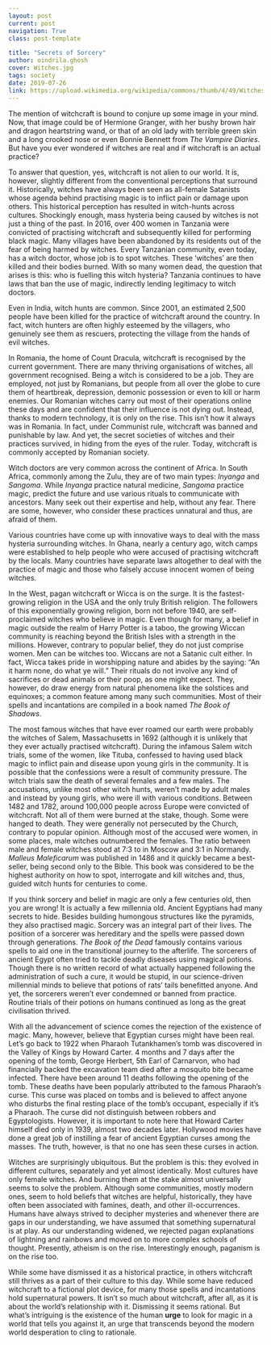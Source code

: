 ```yaml
---
layout: post
current: post
navigation: True
class: post-template

title: "Secrets of Sorcery"
author: oindrila.ghosh
cover: Witches.jpg
tags: society
date: 2019-07-26
link: https://upload.wikimedia.org/wikipedia/commons/thumb/4/49/Witches%3B_five_silhouetted_figures._Wellcome_V0048920.jpg/640px-Witches%3B_five_silhouetted_figures._Wellcome_V0048920.jpg
---
```

The mention of witchcraft is bound to conjure up some image in your mind. Now,
that image could be of Hermione Granger, with her bushy brown hair and dragon
heartstring wand, or that of an old lady with terrible green skin and a long
crooked nose or even Bonnie Bennett from *The Vampire Diaries*. But have you
ever wondered if witches are real and if witchcraft is an actual practice?

To answer that question, yes, witchcraft is not alien to our world. It is,
however, slightly different from the conventional perceptions that surround it.
Historically, witches have always been seen as all-female Satanists whose agenda
behind practising magic is to inflict pain or damage upon others. This
historical perception has resulted in witch-hunts across cultures. Shockingly
enough, mass hysteria being caused by witches is not just a thing of the past.
In 2016, over 400 women in Tanzania were convicted of practising witchcraft and
subsequently killed for performing black magic. Many villages have been
abandoned by its residents out of the fear of being harmed by witches. Every
Tanzanian community, even today, has a witch doctor, whose job is to spot
witches. These ‘witches’ are then killed and their bodies burned. With so many
women dead, the question that arises is this: who is fuelling this witch
hysteria? Tanzania continues to have laws that ban the use of magic, indirectly
lending legitimacy to witch doctors.

Even in India, witch hunts are common. Since 2001, an estimated 2,500 people
have been killed for the practice of witchcraft around the country. In fact,
witch hunters are often highly esteemed by the villagers, who genuinely see them
as rescuers, protecting the village from the hands of evil witches. 

In Romania, the home of Count Dracula, witchcraft is recognised by the current
government. There are many thriving organisations of witches, all government
recognised. Being a witch is considered to be a job. They are employed, not just
by Romanians, but people from all over the globe to cure them of heartbreak,
depression, demonic possession or even to kill or harm enemies. Our Romanian
witches carry out most of their operations online these days and are confident
that their influence is not dying out. Instead, thanks to modern technology, it
is only on the rise. This isn’t how it always was in Romania. In fact, under
Communist rule, witchcraft was banned and punishable by law. And yet, the secret
societies of witches and their practices survived, in hiding from the eyes of
the ruler. Today, witchcraft is commonly accepted by Romanian society.

Witch doctors are very common across the continent of Africa. In South Africa,
commonly among the Zulu, they are of two main types: *Inyanga* and *Sangoma*.
While *Inyanga* practice natural medicine, *Sangoma* practice magic, predict the
future and use various rituals to communicate with ancestors. Many seek out
their expertise and help, without any fear. There are some, however, who
consider these practices unnatural and thus, are afraid of them.

Various countries have come up with innovative ways to deal with the mass
hysteria surrounding witches. In Ghana, nearly a century ago, witch camps were
established to help people who were accused of practising witchcraft by the
locals. Many countries have separate laws altogether to deal with the practice
of magic and those who falsely accuse innocent women of being witches.

In the West, pagan witchcraft or Wicca is on the surge. It is the
fastest-growing religion in the USA and the only truly British religion. The
followers of this exponentially growing religion, born not before 1940, are
self-proclaimed witches who believe in magic. Even though for many, a belief in
magic outside the realm of Harry Potter is a taboo, the growing Wiccan community
is reaching beyond the British Isles with a strength in the millions. However,
contrary to popular belief, they do not just comprise women. Men can be witches
too. Wiccans are not a Satanic cult either. In fact, Wicca takes pride in
worshipping nature and abides by the saying: “An it harm none, do what ye will.”
Their rituals do not involve any kind of sacrifices or dead animals or their
poop, as one might expect. They, however, do draw energy from natural phenomena
like the solstices and equinoxes; a common feature among many such communities.
Most of their spells and incantations are compiled in a book named *The Book of
Shadows*.

The most famous witches that have ever roamed our earth were probably the
witches of Salem, Massachusetts in 1692 (although it is unlikely that they ever
actually practised witchcraft). During the infamous Salem witch trials, some of
the women, like Tituba, confessed to having used black magic to inflict pain and
disease upon young girls in the community. It is possible that the confessions
were a result of community pressure. The witch trials saw the death of several
females and a few males. The accusations, unlike most other witch hunts, weren’t
made by adult males and instead by young girls, who were ill with various
conditions. Between 1482 and 1782, around 100,000 people across Europe were
convicted of witchcraft. Not all of them were burned at the stake, though. Some
were hanged to death. They were generally not persecuted by the Church, contrary
to popular opinion. Although most of the accused were women, in some places,
male witches outnumbered the females. The ratio between male and female witches
stood at 7:3 to in Moscow and 3:1 in Normandy. *Malleus Maleficarum* was
published in 1486 and it quickly became a best-seller, being second only to the
Bible. This book was considered to be the highest authority on how to spot,
interrogate and kill witches and, thus, guided witch hunts for centuries to
come.

If you think sorcery and belief in magic are only a few centuries old, then you
are wrong! It is actually a few millennia old. Ancient Egyptians had many
secrets to hide. Besides building humongous structures like the pyramids, they
also practised magic. Sorcery was an integral part of their lives. The position
of a sorcerer was hereditary and the spells were passed down through
generations. *The Book of the Dead* famously contains various spells to aid one
in the transitional journey to the afterlife. The sorcerers of ancient Egypt
often tried to tackle deadly diseases using magical potions. Though there is no
written record of what actually happened following the administration of such a
cure, it would be stupid, in our science-driven millennial minds to believe that
potions of rats’ tails benefitted anyone. And yet, the sorcerers weren’t ever
condemned or banned from practice. Routine trials of their potions on humans
continued as long as the great civilisation thrived. 

With all the advancement of science comes the rejection of the existence of
magic. Many, however, believe that Egyptian curses might have been real. Let’s
go back to 1922 when Pharaoh Tutankhamen’s tomb was discovered in the Valley of
Kings by Howard Carter. 4 months and 7 days after the opening of the tomb,
George Herbert, 5th Earl of Carnarvon, who had financially backed the excavation
team died after a mosquito bite became infected. There have been around 11
deaths following the opening of the tomb. These deaths have been popularly
attributed to the famous Pharaoh’s curse. This curse was placed on tombs and is
believed to affect anyone who disturbs the final resting place of the tomb’s
occupant, especially if it’s a Pharaoh. The curse did not distinguish between
robbers and Egyptologists. However, it is important to note here that Howard
Carter himself died only in 1939, almost two decades later. Hollywood movies
have done a great job of instilling a fear of ancient Egyptian curses among the
masses. The truth, however, is that no one has seen these curses in action.

Witches are surprisingly ubiquitous. But the problem is this: they evolved in
different cultures, separately and yet almost identically. Most cultures have
only female witches. And burning them at the stake almost universally seems to
solve the problem. Although some communities, mostly modern ones, seem to hold
beliefs that witches are helpful, historically, they have often been associated
with famines, death, and other ill-occurrences. Humans have always strived to
decipher mysteries and whenever there are gaps in our understanding, we have
assumed that something supernatural is at play. As our understanding widened, we
rejected pagan explanations of lightning and rainbows and moved on to more
complex schools of thought. Presently, atheism is on the rise. Interestingly
enough, paganism is on the rise too.

While some have dismissed it as a historical practice, in others witchcraft
still thrives as a part of their culture to this day. While some have reduced
witchcraft to a fictional plot device, for many those spells and incantations
hold supernatural powers. It isn’t so much about witchcraft, after all, as it is
about the world’s relationship with it. Dismissing it seems rational. But what’s
intriguing is the existence of the human **urge** to look for magic in a world
that tells you against it, an urge that transcends beyond the modern world
desperation to cling to rationale.
